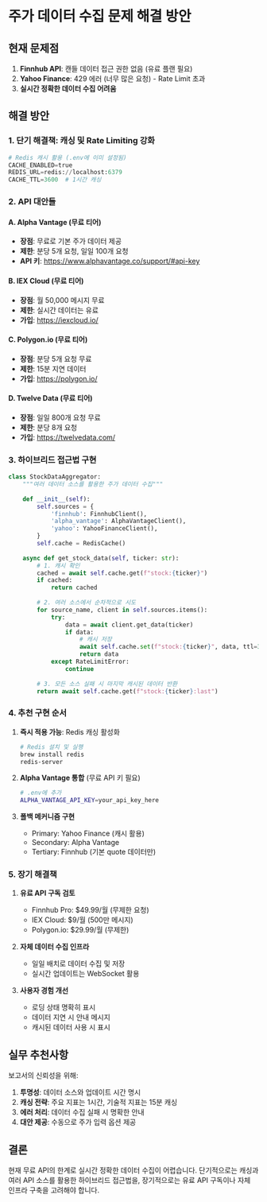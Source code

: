 # 주가 데이터 수집 문제 해결 방안

## 현재 문제점
1. **Finnhub API**: 캔들 데이터 접근 권한 없음 (유료 플랜 필요)
2. **Yahoo Finance**: 429 에러 (너무 많은 요청) - Rate Limit 초과
3. **실시간 정확한 데이터 수집 어려움**

## 해결 방안

### 1. 단기 해결책: 캐싱 및 Rate Limiting 강화
```python
# Redis 캐시 활용 (.env에 이미 설정됨)
CACHE_ENABLED=true
REDIS_URL=redis://localhost:6379
CACHE_TTL=3600  # 1시간 캐싱
```

### 2. API 대안들

#### A. Alpha Vantage (무료 티어)
- **장점**: 무료로 기본 주가 데이터 제공
- **제한**: 분당 5개 요청, 일일 100개 요청
- **API 키**: https://www.alphavantage.co/support/#api-key

#### B. IEX Cloud (무료 티어)
- **장점**: 월 50,000 메시지 무료
- **제한**: 실시간 데이터는 유료
- **가입**: https://iexcloud.io/

#### C. Polygon.io (무료 티어)
- **장점**: 분당 5개 요청 무료
- **제한**: 15분 지연 데이터
- **가입**: https://polygon.io/

#### D. Twelve Data (무료 티어)
- **장점**: 일일 800개 요청 무료
- **제한**: 분당 8개 요청
- **가입**: https://twelvedata.com/

### 3. 하이브리드 접근법 구현

```python
class StockDataAggregator:
    """여러 데이터 소스를 활용한 주가 데이터 수집"""
    
    def __init__(self):
        self.sources = {
            'finnhub': FinnhubClient(),
            'alpha_vantage': AlphaVantageClient(),
            'yahoo': YahooFinanceClient(),
        }
        self.cache = RedisCache()
    
    async def get_stock_data(self, ticker: str):
        # 1. 캐시 확인
        cached = await self.cache.get(f"stock:{ticker}")
        if cached:
            return cached
            
        # 2. 여러 소스에서 순차적으로 시도
        for source_name, client in self.sources.items():
            try:
                data = await client.get_data(ticker)
                if data:
                    # 캐시 저장
                    await self.cache.set(f"stock:{ticker}", data, ttl=3600)
                    return data
            except RateLimitError:
                continue
                
        # 3. 모든 소스 실패 시 마지막 캐시된 데이터 반환
        return await self.cache.get(f"stock:{ticker}:last")
```

### 4. 추천 구현 순서

1. **즉시 적용 가능**: Redis 캐싱 활성화
   ```bash
   # Redis 설치 및 실행
   brew install redis
   redis-server
   ```

2. **Alpha Vantage 통합** (무료 API 키 필요)
   ```bash
   # .env에 추가
   ALPHA_VANTAGE_API_KEY=your_api_key_here
   ```

3. **폴백 메커니즘 구현**
   - Primary: Yahoo Finance (캐시 활용)
   - Secondary: Alpha Vantage
   - Tertiary: Finnhub (기본 quote 데이터만)

### 5. 장기 해결책

1. **유료 API 구독 검토**
   - Finnhub Pro: $49.99/월 (무제한 요청)
   - IEX Cloud: $9/월 (500만 메시지)
   - Polygon.io: $29.99/월 (무제한)

2. **자체 데이터 수집 인프라**
   - 일일 배치로 데이터 수집 및 저장
   - 실시간 업데이트는 WebSocket 활용

3. **사용자 경험 개선**
   - 로딩 상태 명확히 표시
   - 데이터 지연 시 안내 메시지
   - 캐시된 데이터 사용 시 표시

## 실무 추천사항

보고서의 신뢰성을 위해:

1. **투명성**: 데이터 소스와 업데이트 시간 명시
2. **캐싱 전략**: 주요 지표는 1시간, 기술적 지표는 15분 캐싱
3. **에러 처리**: 데이터 수집 실패 시 명확한 안내
4. **대안 제공**: 수동으로 주가 입력 옵션 제공

## 결론

현재 무료 API의 한계로 실시간 정확한 데이터 수집이 어렵습니다. 
단기적으로는 캐싱과 여러 API 소스를 활용한 하이브리드 접근법을,
장기적으로는 유료 API 구독이나 자체 인프라 구축을 고려해야 합니다.